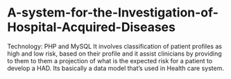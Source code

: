 # A-system-for-the-Investigation-of-Hospital-Acquired-Diseases
Technology: PHP and MySQL
It involves classification of patient profiles as high and low risk, based on their profile and it assist clinicians by providing to them to them a projection of what is the expected risk for a patient to develop a HAD. Its basically a data model that’s used in Health care system. 
